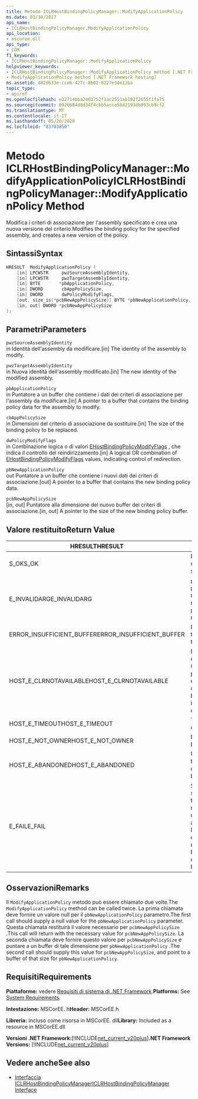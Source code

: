 ```yaml
---
title: Metodo ICLRHostBindingPolicyManager::ModifyApplicationPolicy
ms.date: 03/30/2017
api_name:
- ICLRHostBindingPolicyManager.ModifyApplicationPolicy
api_location:
- mscoree.dll
api_type:
- COM
f1_keywords:
- ICLRHostBindingPolicyManager::ModifyApplicationPolicy
helpviewer_keywords:
- ICLRHostBindingPolicyManager::ModifyApplicationPolicy method [.NET Framework hosting]
- ModifyApplicationPolicy method [.NET Framework hosting]
ms.assetid: d82d633e-cce6-427c-8b02-8227e34e12ba
topic_type:
- apiref
ms.openlocfilehash: e32714bba2403752f1ac2551ab182f2655f1fa75
ms.sourcegitcommit: 0926684d8d34f4c6b5acce58d2193db093cb9cf2
ms.translationtype: MT
ms.contentlocale: it-IT
ms.lasthandoff: 05/20/2020
ms.locfileid: "83703850"
---
```

# <a name="iclrhostbindingpolicymanagermodifyapplicationpolicy-method"></a><span data-ttu-id="0d842-102">Metodo ICLRHostBindingPolicyManager::ModifyApplicationPolicy</span><span class="sxs-lookup"><span data-stu-id="0d842-102">ICLRHostBindingPolicyManager::ModifyApplicationPolicy Method</span></span>
<span data-ttu-id="0d842-103">Modifica i criteri di associazione per l'assembly specificato e crea una nuova versione del criterio.</span><span class="sxs-lookup"><span data-stu-id="0d842-103">Modifies the binding policy for the specified assembly, and creates a new version of the policy.</span></span>  
  
## <a name="syntax"></a><span data-ttu-id="0d842-104">Sintassi</span><span class="sxs-lookup"><span data-stu-id="0d842-104">Syntax</span></span>  
  
```cpp  
HRESULT  ModifyApplicationPolicy (  
    [in] LPCWSTR     pwzSourceAssemblyIdentity,
    [in] LPCWSTR     pwzTargetAssemblyIdentity,  
    [in] BYTE       *pbApplicationPolicy,  
    [in] DWORD       cbAppPolicySize,  
    [in] DWORD       dwPolicyModifyFlags,  
    [out, size_is(*pcbNewAppPolicySize)] BYTE *pbNewApplicationPolicy,
    [in, out] DWORD *pcbNewAppPolicySize  
);  
```  
  
## <a name="parameters"></a><span data-ttu-id="0d842-105">Parametri</span><span class="sxs-lookup"><span data-stu-id="0d842-105">Parameters</span></span>  
 `pwzSourceAssemblyIdentity`  
 <span data-ttu-id="0d842-106">in Identità dell'assembly da modificare.</span><span class="sxs-lookup"><span data-stu-id="0d842-106">[in] The identity of the assembly to modify.</span></span>  
  
 `pwzTargetAssemblyIdentity`  
 <span data-ttu-id="0d842-107">in Nuova identità dell'assembly modificato.</span><span class="sxs-lookup"><span data-stu-id="0d842-107">[in] The new identity of the modified assembly.</span></span>  
  
 `pbApplicationPolicy`  
 <span data-ttu-id="0d842-108">in Puntatore a un buffer che contiene i dati dei criteri di associazione per l'assembly da modificare.</span><span class="sxs-lookup"><span data-stu-id="0d842-108">[in] A pointer to a buffer that contains the binding policy data for the assembly to modify.</span></span>  
  
 `cbAppPolicySize`  
 <span data-ttu-id="0d842-109">in Dimensioni del criterio di associazione da sostituire.</span><span class="sxs-lookup"><span data-stu-id="0d842-109">[in] The size of the binding policy to be replaced.</span></span>  
  
 `dwPolicyModifyFlags`  
 <span data-ttu-id="0d842-110">in Combinazione logica o di valori [EHostBindingPolicyModifyFlags](ehostbindingpolicymodifyflags-enumeration.md) , che indica il controllo del reindirizzamento.</span><span class="sxs-lookup"><span data-stu-id="0d842-110">[in] A logical OR combination of [EHostBindingPolicyModifyFlags](ehostbindingpolicymodifyflags-enumeration.md) values, indicating control of redirection.</span></span>  
  
 `pbNewApplicationPolicy`  
 <span data-ttu-id="0d842-111">out Puntatore a un buffer che contiene i nuovi dati dei criteri di associazione.</span><span class="sxs-lookup"><span data-stu-id="0d842-111">[out] A pointer to a buffer that contains the new binding policy data.</span></span>  
  
 `pcbNewAppPolicySize`  
 <span data-ttu-id="0d842-112">[in, out] Puntatore alla dimensione del nuovo buffer dei criteri di associazione.</span><span class="sxs-lookup"><span data-stu-id="0d842-112">[in, out] A pointer to the size of the new binding policy buffer.</span></span>  
  
## <a name="return-value"></a><span data-ttu-id="0d842-113">Valore restituito</span><span class="sxs-lookup"><span data-stu-id="0d842-113">Return Value</span></span>  
  
|<span data-ttu-id="0d842-114">HRESULT</span><span class="sxs-lookup"><span data-stu-id="0d842-114">HRESULT</span></span>|<span data-ttu-id="0d842-115">Description</span><span class="sxs-lookup"><span data-stu-id="0d842-115">Description</span></span>|  
|-------------|-----------------|  
|<span data-ttu-id="0d842-116">S_OK</span><span class="sxs-lookup"><span data-stu-id="0d842-116">S_OK</span></span>|<span data-ttu-id="0d842-117">Il criterio è stato modificato correttamente.</span><span class="sxs-lookup"><span data-stu-id="0d842-117">The policy was modified successfully.</span></span>|  
|<span data-ttu-id="0d842-118">E_INVALIDARG</span><span class="sxs-lookup"><span data-stu-id="0d842-118">E_INVALIDARG</span></span>|<span data-ttu-id="0d842-119">`pwzSourceAssemblyIdentity`o `pwzTargetAssemblyIdentity` è un riferimento null.</span><span class="sxs-lookup"><span data-stu-id="0d842-119">`pwzSourceAssemblyIdentity` or `pwzTargetAssemblyIdentity` was a null reference.</span></span>|  
|<span data-ttu-id="0d842-120">ERROR_INSUFFICIENT_BUFFER</span><span class="sxs-lookup"><span data-stu-id="0d842-120">ERROR_INSUFFICIENT_BUFFER</span></span>|<span data-ttu-id="0d842-121">Il valore di `pbNewApplicationPolicy` è troppo piccolo.</span><span class="sxs-lookup"><span data-stu-id="0d842-121">`pbNewApplicationPolicy` is too small.</span></span>|  
|<span data-ttu-id="0d842-122">HOST_E_CLRNOTAVAILABLE</span><span class="sxs-lookup"><span data-stu-id="0d842-122">HOST_E_CLRNOTAVAILABLE</span></span>|<span data-ttu-id="0d842-123">Il Common Language Runtime (CLR) non è stato caricato in un processo oppure CLR si trova in uno stato in cui non è possibile eseguire codice gestito o elaborare la chiamata correttamente.</span><span class="sxs-lookup"><span data-stu-id="0d842-123">The common language runtime (CLR) has not been loaded into a process, or the CLR is in a state in which it cannot run managed code or process the call successfully.</span></span>|  
|<span data-ttu-id="0d842-124">HOST_E_TIMEOUT</span><span class="sxs-lookup"><span data-stu-id="0d842-124">HOST_E_TIMEOUT</span></span>|<span data-ttu-id="0d842-125">Timeout della chiamata.</span><span class="sxs-lookup"><span data-stu-id="0d842-125">The call timed out.</span></span>|  
|<span data-ttu-id="0d842-126">HOST_E_NOT_OWNER</span><span class="sxs-lookup"><span data-stu-id="0d842-126">HOST_E_NOT_OWNER</span></span>|<span data-ttu-id="0d842-127">Il chiamante non è il proprietario del blocco.</span><span class="sxs-lookup"><span data-stu-id="0d842-127">The caller does not own the lock.</span></span>|  
|<span data-ttu-id="0d842-128">HOST_E_ABANDONED</span><span class="sxs-lookup"><span data-stu-id="0d842-128">HOST_E_ABANDONED</span></span>|<span data-ttu-id="0d842-129">Un evento è stato annullato mentre un thread bloccato o Fiber era in attesa su di esso.</span><span class="sxs-lookup"><span data-stu-id="0d842-129">An event was canceled while a blocked thread or fiber was waiting on it.</span></span>|  
|<span data-ttu-id="0d842-130">E_FAIL</span><span class="sxs-lookup"><span data-stu-id="0d842-130">E_FAIL</span></span>|<span data-ttu-id="0d842-131">Si è verificato un errore irreversibile sconosciuto.</span><span class="sxs-lookup"><span data-stu-id="0d842-131">An unknown catastrophic failure occurred.</span></span> <span data-ttu-id="0d842-132">Dopo che un metodo restituisce E_FAIL, CLR non è più utilizzabile all'interno del processo.</span><span class="sxs-lookup"><span data-stu-id="0d842-132">After a method returns E_FAIL, the CLR is no longer usable within the process.</span></span> <span data-ttu-id="0d842-133">Le chiamate successive ai metodi di hosting restituiscono HOST_E_CLRNOTAVAILABLE.</span><span class="sxs-lookup"><span data-stu-id="0d842-133">Subsequent calls to hosting methods return HOST_E_CLRNOTAVAILABLE.</span></span>|  
  
## <a name="remarks"></a><span data-ttu-id="0d842-134">Osservazioni</span><span class="sxs-lookup"><span data-stu-id="0d842-134">Remarks</span></span>  
 <span data-ttu-id="0d842-135">Il `ModifyApplicationPolicy` metodo può essere chiamato due volte.</span><span class="sxs-lookup"><span data-stu-id="0d842-135">The `ModifyApplicationPolicy` method can be called twice.</span></span> <span data-ttu-id="0d842-136">La prima chiamata deve fornire un valore null per il `pbNewApplicationPolicy` parametro.</span><span class="sxs-lookup"><span data-stu-id="0d842-136">The first call should supply a null value for the `pbNewApplicationPolicy` parameter.</span></span> <span data-ttu-id="0d842-137">Questa chiamata restituirà il valore necessario per `pcbNewAppPolicySize` .</span><span class="sxs-lookup"><span data-stu-id="0d842-137">This call will return with the necessary value for `pcbNewAppPolicySize`.</span></span> <span data-ttu-id="0d842-138">La seconda chiamata deve fornire questo valore per `pcbNewAppPolicySize` e puntare a un buffer di tale dimensione per `pbNewApplicationPolicy` .</span><span class="sxs-lookup"><span data-stu-id="0d842-138">The second call should supply this value for `pcbNewAppPolicySize`, and point to a buffer of that size for `pbNewApplicationPolicy`.</span></span>  
  
## <a name="requirements"></a><span data-ttu-id="0d842-139">Requisiti</span><span class="sxs-lookup"><span data-stu-id="0d842-139">Requirements</span></span>  
 <span data-ttu-id="0d842-140">**Piattaforme:** vedere [Requisiti di sistema di .NET Framework](../../get-started/system-requirements.md).</span><span class="sxs-lookup"><span data-stu-id="0d842-140">**Platforms:** See [System Requirements](../../get-started/system-requirements.md).</span></span>  
  
 <span data-ttu-id="0d842-141">**Intestazione:** MSCorEE. h</span><span class="sxs-lookup"><span data-stu-id="0d842-141">**Header:** MSCorEE.h</span></span>  
  
 <span data-ttu-id="0d842-142">**Libreria:** Incluso come risorsa in MSCorEE. dll</span><span class="sxs-lookup"><span data-stu-id="0d842-142">**Library:** Included as a resource in MSCorEE.dll</span></span>  
  
 <span data-ttu-id="0d842-143">**Versioni .NET Framework:**[!INCLUDE[net_current_v20plus](../../../../includes/net-current-v20plus-md.md)]</span><span class="sxs-lookup"><span data-stu-id="0d842-143">**.NET Framework Versions:** [!INCLUDE[net_current_v20plus](../../../../includes/net-current-v20plus-md.md)]</span></span>  
  
## <a name="see-also"></a><span data-ttu-id="0d842-144">Vedere anche</span><span class="sxs-lookup"><span data-stu-id="0d842-144">See also</span></span>

- [<span data-ttu-id="0d842-145">Interfaccia ICLRHostBindingPolicyManager</span><span class="sxs-lookup"><span data-stu-id="0d842-145">ICLRHostBindingPolicyManager Interface</span></span>](iclrhostbindingpolicymanager-interface.md)
